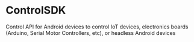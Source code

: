 # ControlSDK
Control API for Android devices to control IoT devices, electronics boards (Arduino, Serial Motor Controllers, etc), or headless Android devices
